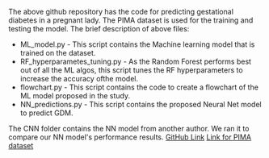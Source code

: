 The above github repository has the code for predicting gestational diabetes in a pregnant lady. The PIMA dataset is used for the training and testing the model. The brief description of above files:
- ML_model.py - This script contains the Machine learning model that is trained on the dataset.
- RF_hyperparametes_tuning.py - As the Random Forest performs best out of all the ML algos, this script tunes the RF hyperparameters to increase the accuracy ofthe model.
- flowchart.py - This script contains the code to create a flowchart of the ML model proposed in the study.
- NN_predictions.py - This script contains the proposed Neural Net model to predict GDM.

The CNN folder contains the NN model from another author. We ran it to compare our NN model's performance results. [GitHub Link](https://github.com/Asirwad/Diabetes-Prediction-on-PIMA-dataset-using-CNN/)
[Link for PIMA dataset](https://www.kaggle.com/datasets/uciml/pima-indians-diabetes-database)
